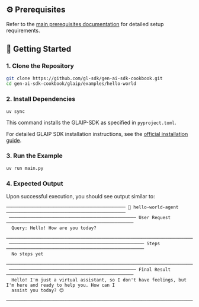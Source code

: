 ## ⚙️ Prerequisites

Refer to the [main prerequisites documentation](../../README.md#️-prerequisites) for detailed setup requirements.

## 🚀 Getting Started

### 1. Clone the Repository

```bash
git clone https://github.com/gl-sdk/gen-ai-sdk-cookbook.git
cd gen-ai-sdk-cookbook/glaip/examples/hello-world
```

### 2. Install Dependencies

```bash
uv sync
```

This command installs the GLAIP-SDK as specified in `pyproject.toml`.

For detailed GLAIP SDK installation instructions, see the [official installation guide](https://gdplabs.gitbook.io/gl-aip/gl-aip-sdk/get-started/install-and-configure).

### 3. Run the Example

```bash
uv run main.py
```

### 4. Expected Output

Upon successful execution, you should see output similar to:

```
───────────────────────────────────────────── 🤖 hello-world-agent ─────────────────────────────────────────────
 ──────────────────────────────────────────────── User Request ────────────────────────────────────────────────
  Query: Hello! How are you today?
 ──────────────────────────────────────────────────────────────────────────────────────────────────────────────
 ─────────────────────────────────────────────────── Steps ────────────────────────────────────────────────────
  No steps yet
 ──────────────────────────────────────────────────────────────────────────────────────────────────────────────
 ──────────────────────────────────────────────── Final Result ────────────────────────────────────────────────
  Hello! I'm just a virtual assistant, so I don't have feelings, but I'm here and ready to help you. How can I
  assist you today? 😊
 ──────────────────────────────────────────────────────────────────────────────────────────────────────────────
```